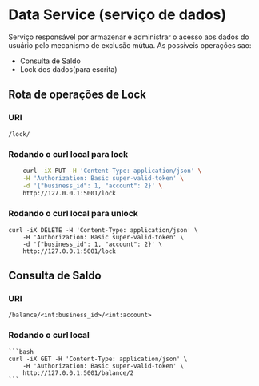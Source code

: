 # Data Service (serviço de dados)

Serviço responsável por armazenar e administrar o acesso aos dados do
usuário pelo mecanismo de exclusão mútua. As possíveis operações sao:

- Consulta de Saldo
- Lock dos dados(para escrita)

## Rota de operações de Lock

### URI

```
/lock/
```


### Rodando o curl local para lock

```bash
    curl -iX PUT -H 'Content-Type: application/json' \
    -H 'Authorization: Basic super-valid-token' \
    -d '{"business_id": 1, "account": 2}' \
    http://127.0.0.1:5001/lock
```

### Rodando o curl local para unlock
```
curl -iX DELETE -H 'Content-Type: application/json' \
    -H 'Authorization: Basic super-valid-token' \
    -d '{"business_id": 1, "account": 2}' \
    http://127.0.0.1:5001/lock
```


## Consulta de Saldo

### URI

```
/balance/<int:business_id>/<int:account>
```

### Rodando o curl local

    ```bash
    curl -iX GET -H 'Content-Type: application/json' \
        -H 'Authorization: Basic super-valid-token' \
        http://127.0.0.1:5001/balance/2
    ```
